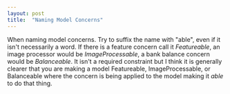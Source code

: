 ```yaml
---
layout: post
title:  "Naming Model Concerns"
---
```

When naming model concerns. Try to suffix the name with "able", even if it isn't necessarily a word. If there is a feature concern call it _Featureable_, an image processor would be _ImageProcessable_, a bank balance concern would be _Balanceable_. It isn't a required constraint but I think it is generally clearer that you are making a model Featureable, ImageProcessable, or Balanceable where the concern is being applied to the model making it _able_ to do that thing.
